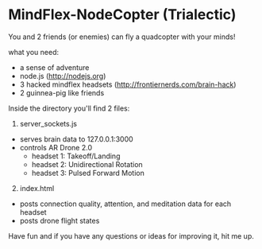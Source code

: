 MindFlex-NodeCopter (Trialectic)
===================

You and 2 friends (or enemies) can fly a quadcopter with your minds!

what you need:

* a sense of adventure
* node.js (http://nodejs.org)
* 3 hacked mindflex headsets (http://frontiernerds.com/brain-hack)
* 2 guinnea-pig like friends 

Inside the directory you'll find 2 files:

1) server_sockets.js
  * serves brain data to 127.0.0.1:3000
  * controls AR Drone 2.0
    * headset 1: Takeoff/Landing
    * headset 2: Unidirectional Rotation
    * headset 3: Pulsed Forward Motion
2) index.html
  * posts connection quality, attention, and meditation data for each headset
  * posts drone flight states
  

Have fun and if you have any questions or ideas for improving it, hit me up.

